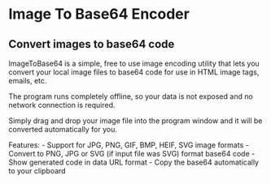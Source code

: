 # Image To Base64 Encoder
## Convert images to base64 code

ImageToBase64 is a simple, free to use image encoding utility that lets you convert your local image files to base64 code for use in HTML image tags, emails, etc.

The program runs completely offline, so your data is not exposed and no network connection is required.

Simply drag and drop your image file into the program window and it will be converted automatically for you.

Features:
    - Support for JPG, PNG, GIF, BMP, HEIF, SVG image formats
    - Convert to PNG, JPG or SVG (if input file was SVG) format base64 code
    - Show generated code in data URL format
    - Copy the base64 automatically to your clipboard
    
